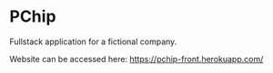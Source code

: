 # PChip
Fullstack application for a fictional company.

Website can be accessed here:
https://pchip-front.herokuapp.com/
